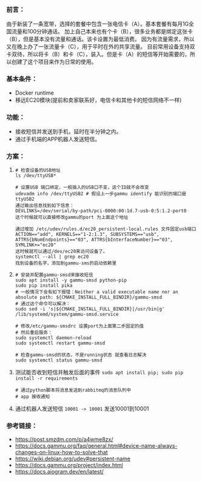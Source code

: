 ### 前言：

由于新装了一条宽带，选择的套餐中包含一张电信卡（A）。基本套餐有每月1G全国流量和100分钟通话。
加上自己本来也有个卡（B），很多业务都是绑定这张卡（B），但是基本没有流量和通话。该卡设置为最低消费。
因为有流量需求，所以又在晚上办了一张流量卡（C），用于平时在外的共享流量。
目前常用设备支持双卡双待，所以将卡（B）和卡（C），装入。但是卡（A）的短信等开始需要的，所以创建了这个项目来作为日常的使用。

### 基本条件：

- Docker runtime
- 移远EC20模块(提前和卖家联系好，电信卡和其他卡的短信网络不一样)

### 功能：

- 接收短信并发送到手机，延时在半分钟之内。
- 通过手机端的APP机器人发送短信。

### 方案：

1.  ```
    # 检查设备的USB地址
    ls /dev/ttyUSB*
    
    # 设置USB 端口绑定，一般插入的USB口不变，这个ID就不会改变
    udevadm info /dev/ttyUSB2 # 假设上一步gammu identify 能识别的端口是ttyUSB2
    通过输出信息找到如下信息：
    DEVLINKS=/dev/serial/by-path/pci-0000:00:1d.7-usb-0:5:1.2-port0
    这个时候就可以直接修改gammu的port 为上面这个地址
    
    通过增加 /etc/udev/rules.d/ec20_persistent-local.rules 文件固定usb端口
    ACTION=="add", KERNELS=="1-2:1.3", SUBSYSTEMS=="usb", ATTRS{bNumEndpoints}=="03", ATTRS{bInterfaceNumber}=="03", SYMLINK+="ec20"
    这时候就可以通过/dev/ec20来访问设备了。
    systemctl --all | grep ec20
    找到设备的名字，添加到gammu-sms的启动依赖里
    
    ```
    
2.  ```
    # 安装并配置gammu-smsd来接收短信
    sudo apt install -y gammu-smsd python-pip
    sudo pip install pika
    # 一般情况下会有如下报错：Neither a valid executable name nor an absolute path: ${CMAKE_INSTALL_FULL_BINDIR}/gammu-smsd
    # 通过这个命令可以解决：
    sudo sed -i 's|${CMAKE_INSTALL_FULL_BINDIR}|/usr/bin|g' /lib/systemd/system/gammu-smsd.service
    
    # 修改/etc/gammu-smsdrc 设置port为上面第二步固定的值
    # 然后重启服务：
    sudo systemctl daemon-reload
    sudo systemctl restart gammu-smsd
    
    # 检查gammu-smsd的状态，不是running状态 就查看日志解决
    sudo systemctl status gammu-smsd
    ```
    
3.  测试能否收到短信并触发后面的事件
    `sudo apt install pip; sudo pip install -r requirements`
    
    ```
    # 通过python脚本将消息发送到rabbitmq的消息队列中
    # app 接收通知
    ```

4. 通过机器人发送短信
    `10001 -> 10001` 发送10001到10001


### 参考链接：

- https://post.smzdm.com/p/a4wme8zx/
- https://docs.gammu.org/faq/general.html#device-name-always-changes-on-linux-how-to-solve-that
- https://wiki.debian.org/udev#persistent-name
- https://docs.gammu.org/project/index.html
- https://docs.aiogram.dev/en/latest/